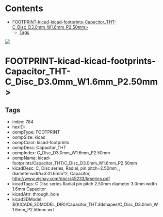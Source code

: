 



Contents
========

* [FOOTPRINT-kicad-kicad-footprints-Capacitor_THT-C_Disc_D3.0mm_W1.6mm_P2.50mm>](#footprint-kicad-kicad-footprints-capacitor_tht-c_disc_d30mm_w16mm_p250mm)
	* [Tags](#tags)
  
![][im]
# FOOTPRINT-kicad-kicad-footprints-Capacitor_THT-C_Disc_D3.0mm_W1.6mm_P2.50mm>

## Tags

- index: 784
- hexID: 
- oompType: FOOTPRINT
- oompSize: kicad
- oompColor: kicad-footprints
- oompDesc: Capacitor_THT
- oompIndex: C_Disc_D3.0mm_W1.6mm_P2.50mm
- oompName: kicad-footprints/Capacitor_THT/C_Disc_D3.0mm_W1.6mm_P2.50mm
- kicadDesc: C, Disc series, Radial, pin pitch=2.50mm, , diameter*width=3.0*1.6mm^2, Capacitor, http://www.vishay.com/docs/45233/krseries.pdf
- kicadTags: C Disc series Radial pin pitch 2.50mm  diameter 3.0mm width 1.6mm Capacitor
- kicadAttr: through_hole
- kicad3DModel: ${KICAD6_3DMODEL_DIR}/Capacitor_THT.3dshapes/C_Disc_D3.0mm_W1.6mm_P2.50mm.wrl



[im]: image.png

